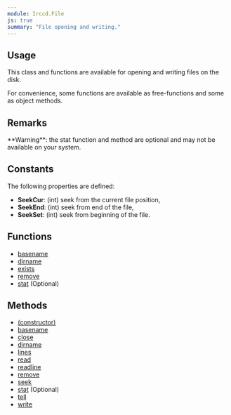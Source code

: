 ```yaml
---
module: Irccd.File
js: true
summary: "File opening and writing."
---
```


## Usage

This class and functions are available for opening and writing files on the disk.

For convenience, some functions are available as free-functions and some as object methods.

## Remarks

<div class="alert alert-warning" role="alert">
**Warning**: the stat function and method are optional and may not be available on your system.
</div>

## Constants

The following properties are defined:

  - **SeekCur**: (int) seek from the current file position,
  - **SeekEnd**: (int) seek from end of the file,
  - **SeekSet**: (int) seek from beginning of the file.

## Functions

  - [basename](Irccd.File.basename.html)
  - [dirname](Irccd.File.dirname.html)
  - [exists](Irccd.File.exists.html)
  - [remove](Irccd.File.remove.html)
  - [stat](Irccd.File.stat.html) (Optional)

## Methods

  - [(constructor)](Irccd.File.prototype.constructor.html)
  - [basename](Irccd.File.prototype.basename.html)
  - [close](Irccd.File.prototype.close.html)
  - [dirname](Irccd.File.prototype.dirname.html)
  - [lines](Irccd.File.prototype.lines.html)
  - [read](Irccd.File.prototype.read.html)
  - [readline](Irccd.File.prototype.readline.html)
  - [remove](Irccd.File.prototype.remove.html)
  - [seek](Irccd.File.prototype.seek.html)
  - [stat](Irccd.File.prototype.stat.html) (Optional)
  - [tell](Irccd.File.prototype.tell.html)
  - [write](Irccd.File.prototype.write.html)
